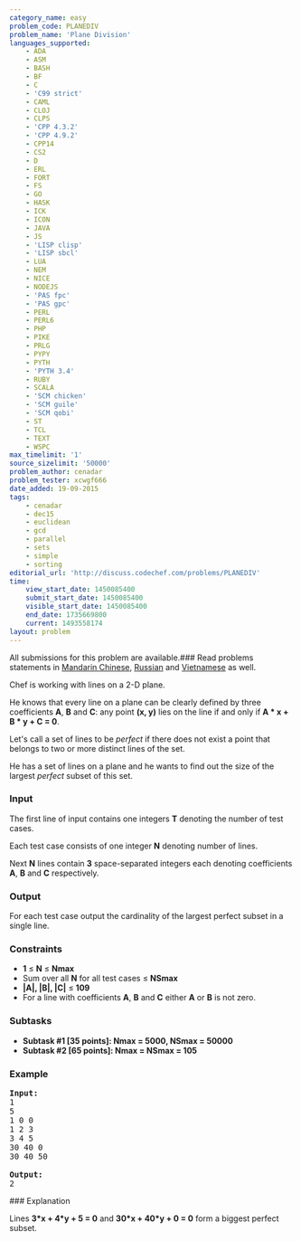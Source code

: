```yaml
---
category_name: easy
problem_code: PLANEDIV
problem_name: 'Plane Division'
languages_supported:
    - ADA
    - ASM
    - BASH
    - BF
    - C
    - 'C99 strict'
    - CAML
    - CLOJ
    - CLPS
    - 'CPP 4.3.2'
    - 'CPP 4.9.2'
    - CPP14
    - CS2
    - D
    - ERL
    - FORT
    - FS
    - GO
    - HASK
    - ICK
    - ICON
    - JAVA
    - JS
    - 'LISP clisp'
    - 'LISP sbcl'
    - LUA
    - NEM
    - NICE
    - NODEJS
    - 'PAS fpc'
    - 'PAS gpc'
    - PERL
    - PERL6
    - PHP
    - PIKE
    - PRLG
    - PYPY
    - PYTH
    - 'PYTH 3.4'
    - RUBY
    - SCALA
    - 'SCM chicken'
    - 'SCM guile'
    - 'SCM qobi'
    - ST
    - TCL
    - TEXT
    - WSPC
max_timelimit: '1'
source_sizelimit: '50000'
problem_author: cenadar
problem_tester: xcwgf666
date_added: 19-09-2015
tags:
    - cenadar
    - dec15
    - euclidean
    - gcd
    - parallel
    - sets
    - simple
    - sorting
editorial_url: 'http://discuss.codechef.com/problems/PLANEDIV'
time:
    view_start_date: 1450085400
    submit_start_date: 1450085400
    visible_start_date: 1450085400
    end_date: 1735669800
    current: 1493558174
layout: problem
---
```

All submissions for this problem are available.###  Read problems statements in [Mandarin Chinese](http://www.codechef.com/download/translated/DEC15/mandarin/PLANEDIV.pdf), [Russian](http://www.codechef.com/download/translated/DEC15/russian/PLANEDIV.pdf) and [Vietnamese](http://www.codechef.com/download/translated/DEC15/vietnamese/PLANEDIV.pdf) as well.

Chef is working with lines on a 2-D plane.

He knows that every line on a plane can be clearly defined by three coefficients **A**, **B** and **C**: any point **(x, y)** lies on the line if and only if **A \* x + B \* y + C = 0**.

Let's call a set of lines to be _perfect_ if there does not exist a point that belongs to two or more distinct lines of the set.

He has a set of lines on a plane and he wants to find out the size of the largest _perfect_ subset of this set.

### Input

The first line of input contains one integers **T** denoting the number of test cases.

Each test case consists of one integer **N** denoting number of lines.

Next **N** lines contain **3** space-separated integers each denoting coefficients **A**, **B** and **C** respectively.

### Output

For each test case output the cardinality of the largest perfect subset in a single line.

### Constraints

- **1** ≤ **N** ≤ **Nmax**
- Sum over all **N** for all test cases ≤ **NSmax**
- **|A|, |B|, |C|** ≤ **109**
- For a line with coefficients **A**, **B** and **C** either **A** or **B** is not zero.

### Subtasks

- **Subtask #1 \[35 points\]: Nmax = 5000, NSmax = 50000**
- **Subtask #2 \[65 points\]: Nmax = NSmax = 105**

### Example

<pre><b>Input:</b>
<tt>1
5
1 0 0
1 2 3
3 4 5
30 40 0
30 40 50</tt>

<b>Output:</b>
<tt>2</tt>
</pre>### Explanation

Lines **3\*x + 4\*y + 5 = 0** and **30\*x + 40\*y + 0 = 0** form a biggest perfect subset.
